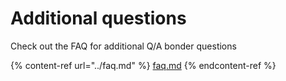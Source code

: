 # Additional questions

Check out the FAQ for additional Q/A bonder questions

{% content-ref url="../faq.md" %}
[faq.md](../faq.md)
{% endcontent-ref %}

